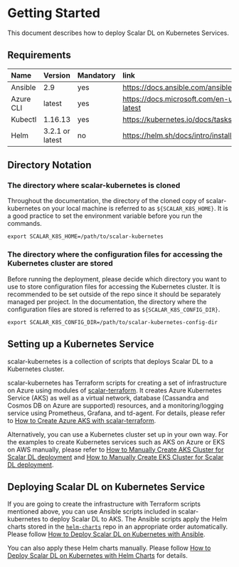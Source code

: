 # Getting Started

This document describes how to deploy Scalar DL on Kubernetes Services.

## Requirements

| Name | Version | Mandatory | link |
|:------|:-------|:----------|:------|
| Ansible | 2.9 | yes | https://docs.ansible.com/ansible/latest/installation_guide/intro_installation.html |
| Azure CLI | latest | yes | https://docs.microsoft.com/en-us/cli/azure/install-azure-cli?view=azure-cli-latest |
| Kubectl | 1.16.13 | yes | https://kubernetes.io/docs/tasks/tools/install-kubectl/ |
| Helm | 3.2.1 or latest | no | https://helm.sh/docs/intro/install/ |

## Directory Notation

### The directory where scalar-kubernetes is cloned

Throughout the documentation, the directory of the cloned copy of scalar-kubernetes on your local machine is referred to as `${SCALAR_K8S_HOME}`. It is a good practice to set the environment variable before you run the commands.

```console
export SCALAR_K8S_HOME=/path/to/scalar-kubernetes
```

### The directory where the configuration files for accessing the Kubernetes cluster are stored

Before running the deployment, please decide which directory you want to use to store configuration files for accessing the Kubernetes cluster.
It is recommended to be set outside of the repo since it should be separately managed per project.
In the documentation, the directory where the configuration files are stored is referred to as `${SCALAR_K8S_CONFIG_DIR}`.

```console
export SCALAR_K8S_CONFIG_DIR=/path/to/scalar-kubernetes-config-dir
```

## Setting up a Kubernetes Service

scalar-kubernetes is a collection of scripts that deploys Scalar DL to a Kubernetes cluster.

scalar-kubernetes has Terraform scripts for creating a set of infrastructure on Azure using modules of [scalar-terraform](https://github.com/scalar-labs/scalar-terraform). It creates Azure Kubernetes Service (AKS) as well as a virtual network, database (Cassandra and Cosmos DB on Azure are supported) resources, and a monitoring/logging service using Prometheus, Grafana, and td-agent. For details, please refer to [How to Create Azure AKS with scalar-terraform](https://github.com/scalar-labs/scalar-terraform/blob/master/docs/AKSScalarTerraformDeploymentGuide.md).

Alternatively, you can use a Kubernetes cluster set up in your own way. For the examples to create Kubernetes services such as AKS on Azure or EKS on AWS manually, please refer to [How to Manually Create AKS Cluster for Scalar DL deployment](./AKSManualDeploymentGuide.md) and [How to Manually Create EKS Cluster for Scalar DL deployment](./EKSManualDeploymentGuide.md).

## Deploying Scalar DL on Kubernetes Service

If you are going to create the infrastructure with Terraform scripts mentioned above, you can use Ansible scripts included in scalar-kubernetes to deploy Scalar DL to AKS. The Ansible scripts apply the Helm charts stored in the [`helm-charts`](https://github.com/scalar-labs/helm-charts/blob/main/charts) repo in an appropriate order automatically. Please follow [How to Deploy Scalar DL on Kubernetes with Ansible](./DeployScalarDLAnsible.md).

You can also apply these Helm charts manually. Please follow [How to Deploy Scalar DL on Kubernetes with Helm Charts](./DeployScalarDLHelm.md) for details.
